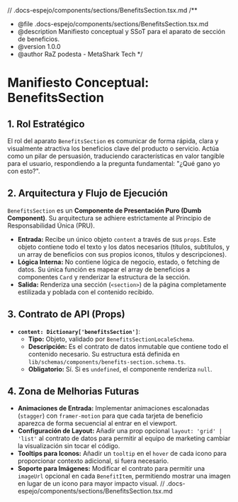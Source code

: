 // .docs-espejo/components/sections/BenefitsSection.tsx.md
/**
 * @file .docs-espejo/components/sections/BenefitsSection.tsx.md
 * @description Manifiesto conceptual y SSoT para el aparato de sección de beneficios.
 * @version 1.0.0
 * @author RaZ podesta - MetaShark Tech
 */

# Manifiesto Conceptual: BenefitsSection

## 1. Rol Estratégico

El rol del aparato `BenefitsSection` es comunicar de forma rápida, clara y visualmente atractiva los beneficios clave del producto o servicio. Actúa como un pilar de persuasión, traduciendo características en valor tangible para el usuario, respondiendo a la pregunta fundamental: "¿Qué gano yo con esto?".

## 2. Arquitectura y Flujo de Ejecución

`BenefitsSection` es un **Componente de Presentación Puro (Dumb Component)**. Su arquitectura se adhiere estrictamente al Principio de Responsabilidad Única (PRU).

- **Entrada:** Recibe un único objeto `content` a través de sus `props`. Este objeto contiene todo el texto y los datos necesarios (títulos, subtítulos, y un array de beneficios con sus propios iconos, títulos y descripciones).
- **Lógica Interna:** No contiene lógica de negocio, estado, o fetching de datos. Su única función es mapear el array de beneficios a componentes `Card` y renderizar la estructura de la sección.
- **Salida:** Renderiza una sección (`<section>`) de la página completamente estilizada y poblada con el contenido recibido.

## 3. Contrato de API (Props)

- **`content: Dictionary['benefitsSection']`**:
  - **Tipo:** Objeto, validado por `BenefitsSectionLocaleSchema`.
  - **Descripción:** Es el contrato de datos inmutable que contiene todo el contenido necesario. Su estructura está definida en `lib/schemas/components/benefits-section.schema.ts`.
  - **Obligatorio:** Sí. Si es `undefined`, el componente renderiza `null`.

## 4. Zona de Melhorias Futuras

- **Animaciones de Entrada:** Implementar animaciones escalonadas (`stagger`) con `framer-motion` para que cada tarjeta de beneficio aparezca de forma secuencial al entrar en el viewport.
- **Configuración de Layout:** Añadir una prop opcional `layout: 'grid' | 'list'` al contrato de datos para permitir al equipo de marketing cambiar la visualización sin tocar el código.
- **Tooltips para Iconos:** Añadir un `tooltip` en el `hover` de cada icono para proporcionar contexto adicional, si fuera necesario.
- **Soporte para Imágenes:** Modificar el contrato para permitir una `imageUrl` opcional en cada `BenefitItem`, permitiendo mostrar una imagen en lugar de un icono para mayor impacto visual.
// .docs-espejo/components/sections/BenefitsSection.tsx.md